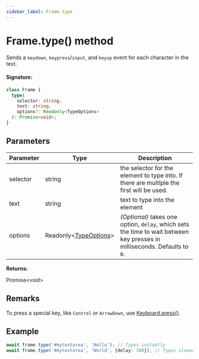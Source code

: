 ```yaml
---
sidebar_label: Frame.type
---
```


# Frame.type() method

Sends a `keydown`, `keypress`/`input`, and `keyup` event for each character in the text.

#### Signature:

```typescript
class Frame {
  type(
    selector: string,
    text: string,
    options?: Readonly<TypeOptions>
  ): Promise<void>;
}
```

## Parameters

| Parameter | Type                                                      | Description                                                                                                                                     |
| --------- | --------------------------------------------------------- | ----------------------------------------------------------------------------------------------------------------------------------------------- |
| selector  | string                                                    | the selector for the element to type into. If there are multiple the first will be used.                                                        |
| text      | string                                                    | text to type into the element                                                                                                                   |
| options   | Readonly&lt;[TypeOptions](./puppeteer.typeoptions.md)&gt; | _(Optional)_ takes one option, <code>delay</code>, which sets the time to wait between key presses in milliseconds. Defaults to <code>0</code>. |

**Returns:**

Promise&lt;void&gt;

## Remarks

To press a special key, like `Control` or `ArrowDown`, use [Keyboard.press()](./puppeteer.keyboard.press.md).

## Example

```ts
await frame.type('#mytextarea', 'Hello'); // Types instantly
await frame.type('#mytextarea', 'World', {delay: 100}); // Types slower, like a user
```
